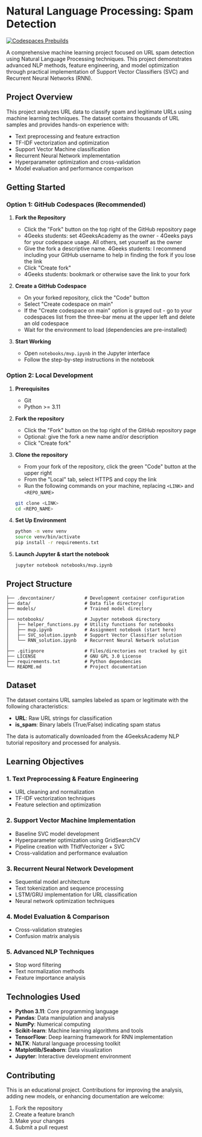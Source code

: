 # Natural Language Processing: Spam Detection

[![Codespaces Prebuilds](https://github.com/4GeeksAcademy/gperdrizet-NLP-project/actions/workflows/codespaces/create_codespaces_prebuilds/badge.svg)](https://github.com/4GeeksAcademy/gperdrizet-NLP-project/actions/workflows/codespaces/create_codespaces_prebuilds)

A comprehensive machine learning project focused on URL spam detection using Natural Language Processing techniques. This project demonstrates advanced NLP methods, feature engineering, and model optimization through practical implementation of Support Vector Classifiers (SVC) and Recurrent Neural Networks (RNN).


## Project Overview

This project analyzes URL data to classify spam and legitimate URLs using machine learning techniques. The dataset contains thousands of URL samples and provides hands-on experience with:

- Text preprocessing and feature extraction
- TF-IDF vectorization and optimization
- Support Vector Machine classification
- Recurrent Neural Network implementation
- Hyperparameter optimization and cross-validation
- Model evaluation and performance comparison


## Getting Started

### Option 1: GitHub Codespaces (Recommended)

1. **Fork the Repository**
   - Click the "Fork" button on the top right of the GitHub repository page
   - 4Geeks students: set 4GeeksAcademy as the owner - 4Geeks pays for your codespace usage. All others, set yourself as the owner
   - Give the fork a descriptive name. 4Geeks students: I recommend including your GitHub username to help in finding the fork if you lose the link
   - Click "Create fork"
   - 4Geeks students: bookmark or otherwise save the link to your fork

2. **Create a GitHub Codespace**
   - On your forked repository, click the "Code" button
   - Select "Create codespace on main"
   - If the "Create codespace on main" option is grayed out - go to your codespaces list from the three-bar menu at the upper left and delete an old codespace
   - Wait for the environment to load (dependencies are pre-installed)

3. **Start Working**
   - Open `notebooks/mvp.ipynb` in the Jupyter interface
   - Follow the step-by-step instructions in the notebook


### Option 2: Local Development

1. **Prerequisites**
   - Git
   - Python >= 3.11

2. **Fork the repository**
   - Click the "Fork" button on the top right of the GitHub repository page
   - Optional: give the fork a new name and/or description
   - Click "Create fork"

3. **Clone the repository**
   - From your fork of the repository, click the green "Code" button at the upper right
   - From the "Local" tab, select HTTPS and copy the link
   - Run the following commands on your machine, replacing `<LINK>` and `<REPO_NAME>`

   ```bash
   git clone <LINK>
   cd <REPO_NAME>
   ```

4. **Set Up Environment**

   ```bash
   python -m venv venv
   source venv/bin/activate
   pip install -r requirements.txt
   ```

5. **Launch Jupyter & start the notebook**
   ```bash
   jupyter notebook notebooks/mvp.ipynb
   ```


## Project Structure

```
├── .devcontainer/           # Development container configuration
├── data/                    # Data file directory│
├── models/                  # Trained model directory
│
├── notebooks/               # Jupyter notebook directory
│   ├── helper_functions.py  # Utility functions for notebooks
│   ├── mvp.ipynb            # Assignment notebook (start here)
│   ├── SVC_solution.ipynb   # Support Vector Classifier solution
│   └── RNN_solution.ipynb   # Recurrent Neural Network solution
│
├── .gitignore               # Files/directories not tracked by git
├── LICENSE                  # GNU GPL 3.0 License
├── requirements.txt         # Python dependencies
└── README.md                # Project documentation
```


## Dataset

The dataset contains URL samples labeled as spam or legitimate with the following characteristics:
- **URL**: Raw URL strings for classification
- **is_spam**: Binary labels (True/False) indicating spam status

The data is automatically downloaded from the 4GeeksAcademy NLP tutorial repository and processed for analysis.


## Learning Objectives

### 1. **Text Preprocessing & Feature Engineering**
   - URL cleaning and normalization
   - TF-IDF vectorization techniques
   - Feature selection and optimization

### 2. **Support Vector Machine Implementation**
   - Baseline SVC model development
   - Hyperparameter optimization using GridSearchCV
   - Pipeline creation with TfidfVectorizer + SVC
   - Cross-validation and performance evaluation

### 3. **Recurrent Neural Network Development**
   - Sequential model architecture
   - Text tokenization and sequence processing
   - LSTM/GRU implementation for URL classification
   - Neural network optimization techniques

### 4. **Model Evaluation & Comparison**
   - Cross-validation strategies
   - Confusion matrix analysis

### 5. **Advanced NLP Techniques**
   - Stop word filtering
   - Text normalization methods
   - Feature importance analysis


## Technologies Used

- **Python 3.11**: Core programming language
- **Pandas**: Data manipulation and analysis
- **NumPy**: Numerical computing
- **Scikit-learn**: Machine learning algorithms and tools
- **TensorFlow**: Deep learning framework for RNN implementation
- **NLTK**: Natural language processing toolkit
- **Matplotlib/Seaborn**: Data visualization
- **Jupyter**: Interactive development environment


## Contributing

This is an educational project. Contributions for improving the analysis, adding new models, or enhancing documentation are welcome:

1. Fork the repository
2. Create a feature branch
3. Make your changes
4. Submit a pull request
